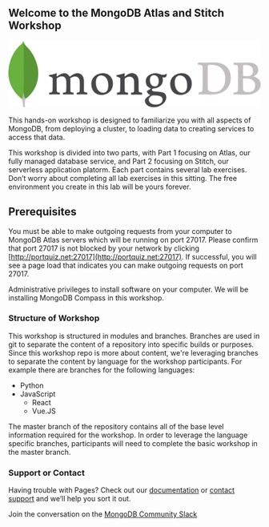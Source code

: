 ## Welcome to the MongoDB Atlas and Stitch Workshop

![MongoDB](https://github.com/mrlynn/mongodb-workshop/blob/master/notes/images/00-mongodb-logo.jpg "MongoDB")

This hands-on workshop is designed to familiarize you with all aspects of MongoDB, from deploying a cluster, to loading data to creating services to access that data. 

This workshop is divided into two parts, with Part 1 focusing on Atlas, our fully managed database service, and Part 2 focusing on Stitch, our serverless application platorm. Each part contains several lab exercises. Don’t worry about completing all lab exercises in this sitting. The free environment you create in this lab will be yours forever. 

## Prerequisites

You must be able to make outgoing requests from your computer to MongoDB Atlas servers which will be running on port 27017. Please confirm that port 27017 is not blocked by your network by clicking [http://portquiz.net:27017](http://portquiz.net:27017). If successful, you will see a page load that indicates you can make outgoing requests on port 27017.

Administrative privileges to install software on your computer. We will be installing MongoDB Compass in this workshop.

### Structure of Workshop

This workshop is structured in modules and branches. Branches are used in git to separate the content of a repository into specific builds or purposes. Since this workshop repo is more about content, we're leveraging branches to separate the content by language for the workshop participants. For example there are branches for the following languages:

* Python
* JavaScript
    * React
    * Vue.JS

The master branch of the repository contains all of the base level information required for the workshop. In order to leverage the language specific branches, participants will need to complete the basic workshop in the master branch.

### Support or Contact

Having trouble with Pages? Check out our [documentation](https://docs.mongodb.com/) or [contact support](https://mongodb.com/support) and we’ll help you sort it out.

Join the conversation on the [MongoDB Community Slack](https://launchpass.com/mongo-db)
